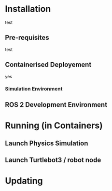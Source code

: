 # Installation
test
## Pre-requisites
test
## Containerised Deployement
yes
### Simulation Environment


## ROS 2 Development Environment


# Running (in Containers)

## Launch Physics Simulation

## Launch Turtlebot3 / robot node


# Updating
